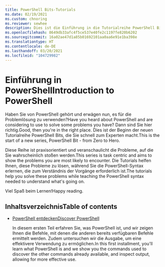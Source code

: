 ```yaml
---
title: PowerShell Bits-Tutorials
ms.date: 02/19/2021
ms.custom: chnoring
ms.reviewer: sewhee
description: Dies ist die Einführung in die Tutorialreihe PowerShell Bits. Erlernen Sie PowerShell Schritt für Schritt.
ms.openlocfilehash: 8649db33afc4f5ce537e40fe2c1197fe820b6202
ms.sourcegitcommit: 16a02ae47d1a85b01692101aa0aa6e91e1ba398e
ms.translationtype: HT
ms.contentlocale: de-DE
ms.lasthandoff: 03/20/2021
ms.locfileid: "104729982"
---
```

# <a name="introduction-to-powershell"></a><span data-ttu-id="21c3a-104">Einführung in PowerShell</span><span class="sxs-lookup"><span data-stu-id="21c3a-104">Introduction to PowerShell</span></span>

<span data-ttu-id="21c3a-105">Haben Sie von PowerShell gehört und erwägen nun, es für die Problemlösung zu verwenden?</span><span class="sxs-lookup"><span data-stu-id="21c3a-105">Have you heard about PowerShell and are considering to use to solve some problems you have?</span></span> <span data-ttu-id="21c3a-106">Dann sind Sie hier richtig.</span><span class="sxs-lookup"><span data-stu-id="21c3a-106">Good, then you're in the right place.</span></span> <span data-ttu-id="21c3a-107">Dies ist der Beginn der neuen Tutorialreihe PowerShell Bits, die Sie schnell zum Experten macht.</span><span class="sxs-lookup"><span data-stu-id="21c3a-107">This is the start of a new series, PowerShell Bit - from Zero to Hero.</span></span>

<span data-ttu-id="21c3a-108">Diese Reihe ist praxisorientiert und veranschaulicht die Probleme, auf die Sie wahrscheinlich stoßen werden.</span><span class="sxs-lookup"><span data-stu-id="21c3a-108">This series is task centric and aims to show the problems you are most likely to encounter.</span></span> <span data-ttu-id="21c3a-109">Die Tutorials helfen Ihnen, diese Probleme zu lösen, während Sie die PowerShell-Syntax erlernen, die zum Verständnis der Vorgänge erforderlich ist.</span><span class="sxs-lookup"><span data-stu-id="21c3a-109">The tutorials help you solve these problems while teaching the PowerShell syntax needed to understand what's going on.</span></span>

<span data-ttu-id="21c3a-110">Viel Spaß beim Lernen!</span><span class="sxs-lookup"><span data-stu-id="21c3a-110">Happy reading.</span></span>

## <a name="table-of-contents"></a><span data-ttu-id="21c3a-111">Inhaltsverzeichnis</span><span class="sxs-lookup"><span data-stu-id="21c3a-111">Table of contents</span></span>

- [<span data-ttu-id="21c3a-112">PowerShell entdecken</span><span class="sxs-lookup"><span data-stu-id="21c3a-112">Discover PowerShell</span></span>](./01-discover-powershell.md)

  <span data-ttu-id="21c3a-113">In diesem ersten Teil erfahren Sie, was PowerShell ist, und wir zeigen Ihnen die Befehle, mit denen die anderen bereits verfügbaren Befehle ermittelt werden. Zudem untersuchen wir die Ausgabe, um eine effektivere Verwendung zu ermöglichen.</span><span class="sxs-lookup"><span data-stu-id="21c3a-113">In this first installment, you'll learn what PowerShell is and we show you the commands used to discover the other commands already available, and inspect output, allowing for more effective use.</span></span>
